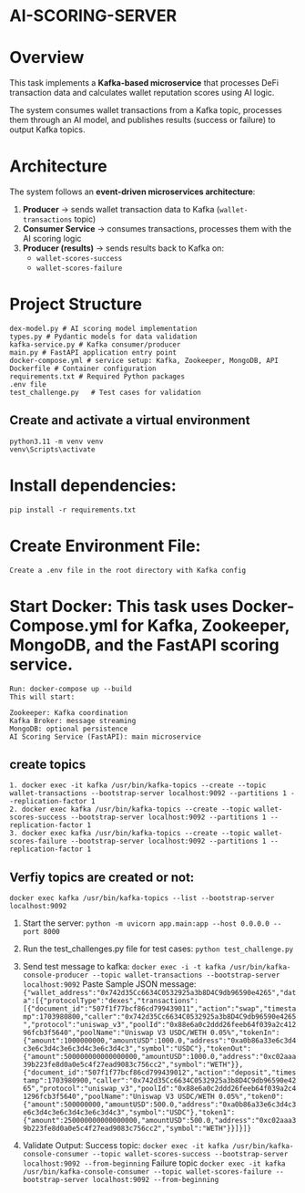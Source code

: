 # AI-SCORING-SERVER

#  Overview
This task implements a **Kafka-based microservice** that processes DeFi transaction data and calculates wallet reputation scores using AI logic.  

The system consumes wallet transactions from a Kafka topic, processes them through an AI model, and publishes results (success or failure) to output Kafka topics.  

#  Architecture
The system follows an **event-driven microservices architecture**:

1. **Producer** → sends wallet transaction data to Kafka (`wallet-transactions` topic)  
2. **Consumer Service** → consumes transactions, processes them with the AI scoring logic  
3. **Producer (results)** → sends results back to Kafka on:  
   - `wallet-scores-success` 
   - `wallet-scores-failure`

#  Project Structure
    dex-model.py # AI scoring model implementation
    types.py # Pydantic models for data validation
    kafka-service.py # Kafka consumer/producer
    main.py # FastAPI application entry point
    docker-compose.yml # service setup: Kafka, Zookeeper, MongoDB, API
    Dockerfile # Container configuration
    requirements.txt # Required Python packages
    .env file 
    test_challenge.py   # Test cases for validation

## Create and activate a virtual environment
    python3.11 -m venv venv
    venv\Scripts\activate

# Install dependencies: 
    pip install -r requirements.txt

# Create Environment File: 
    Create a .env file in the root directory with Kafka config

# Start Docker: This task uses Docker-Compose.yml for Kafka, Zookeeper, MongoDB, and the FastAPI scoring service.
    Run: docker-compose up --build
    This will start:
    
    Zookeeper: Kafka coordination
    Kafka Broker: message streaming
    MongoDB: optional persistence
    AI Scoring Service (FastAPI): main microservice

## create topics 
    1. docker exec -it kafka /usr/bin/kafka-topics --create --topic wallet-transactions --bootstrap-server localhost:9092 --partitions 1 --replication-factor 1
    2. docker exec kafka /usr/bin/kafka-topics --create --topic wallet-scores-success --bootstrap-server localhost:9092 --partitions 1 --replication-factor 1
    3. docker exec kafka /usr/bin/kafka-topics --create --topic wallet-scores-failure --bootstrap-server localhost:9092 --partitions 1 --replication-factor 1
  
## Verfiy topics are created or not:
   `docker exec kafka /usr/bin/kafka-topics --list --bootstrap-server localhost:9092`

1. Start the server:
   `python -m uvicorn app.main:app --host 0.0.0.0 --port 8000`
2. Run the test_challenges.py file for test cases:
   `python test_challenge.py`
3. Send test message to kafka:
   `docker exec -i -t kafka /usr/bin/kafka-console-producer --topic wallet-transactions --bootstrap-server localhost:9092`
   Paste Sample JSON message:
   `{"wallet_address":"0x742d35Cc6634C0532925a3b8D4C9db96590e4265","data":[{"protocolType":"dexes","transactions":[{"document_id":"507f1f77bcf86cd799439011","action":"swap","timestamp":1703980800,"caller":"0x742d35Cc6634C0532925a3b8D4C9db96590e4265","protocol":"uniswap_v3","poolId":"0x88e6a0c2ddd26feeb64f039a2c41296fcb3f5640","poolName":"Uniswap V3 USDC/WETH 0.05%","tokenIn":{"amount":1000000000,"amountUSD":1000.0,"address":"0xa0b86a33e6c3d4c3e6c3d4c3e6c3d4c3e6c3d4c3","symbol":"USDC"},"tokenOut":{"amount":500000000000000000,"amountUSD":1000.0,"address":"0xc02aaa39b223fe8d0a0e5c4f27ead9083c756cc2","symbol":"WETH"}},{"document_id":"507f1f77bcf86cd799439012","action":"deposit","timestamp":1703980900,"caller":"0x742d35Cc6634C0532925a3b8D4C9db96590e4265","protocol":"uniswap_v3","poolId":"0x88e6a0c2ddd26feeb64f039a2c41296fcb3f5640","poolName":"Uniswap V3 USDC/WETH 0.05%","token0":{"amount":500000000,"amountUSD":500.0,"address":"0xa0b86a33e6c3d4c3e6c3d4c3e6c3d4c3e6c3d4c3","symbol":"USDC"},"token1":{"amount":250000000000000000,"amountUSD":500.0,"address":"0xc02aaa39b223fe8d0a0e5c4f27ead9083c756cc2","symbol":"WETH"}}]}]}`

4. Validate Output:
   Success topic:
   `docker exec -it kafka /usr/bin/kafka-console-consumer --topic wallet-scores-success --bootstrap-server localhost:9092 --from-beginning`
   Failure topic
   `docker exec -it kafka /usr/bin/kafka-console-consumer --topic wallet-scores-failure --bootstrap-server localhost:9092 --from-beginning`

   


    
    
